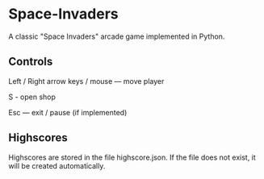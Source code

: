 # Space-Invaders

A classic "Space Invaders" arcade game implemented in Python.

## Controls

Left / Right arrow keys / mouse — move player

S - open shop

Esc — exit / pause (if implemented)

## Highscores

Highscores are stored in the file highscore.json.
If the file does not exist, it will be created automatically.
